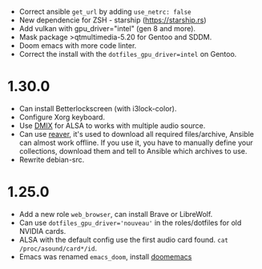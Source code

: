 + Correct ansible `get_url` by adding `use_netrc: false`
+ New dependencie for ZSH - starship (https://starship.rs)
+ Add vulkan with gpu_driver="intel" (gen 8 and more).
+ Mask package >qtmultimedia-5.20 for Gentoo and SDDM.
+ Doom emacs with more code linter.
+ Correct the install with the `dotfiles_gpu_driver=intel` on Gentoo.

1.30.0
======

* Can install Betterlockscreen (with i3lock-color).
* Configure Xorg keyboard.
* Use [DMIX](https://github.com/opensrc/alsa/blob/master/lib/md/Dmix.md) for ALSA to works with multiple audio source.
* Can use [reaver](https://github.com/szorfein/reaver), it's used to download
  all required files/archive, Ansible can almost work offline. If you use it, you have
  to manually define your collections, download them and tell to Ansible which archives to use.
* Rewrite debian-src.

1.25.0
======

+ Add a new role `web_browser`, can install Brave or LibreWolf.
+ Can use `dotfiles_gpu_driver='nouveau'` in the roles/dotfiles for old NVIDIA
  cards.
+ ALSA with the default config use the first audio card found. `cat
  /proc/asound/card*/id`.
+ Emacs was renamed `emacs_doom`, install [doomemacs](https://github.com/doomemacs/doomemacs)
